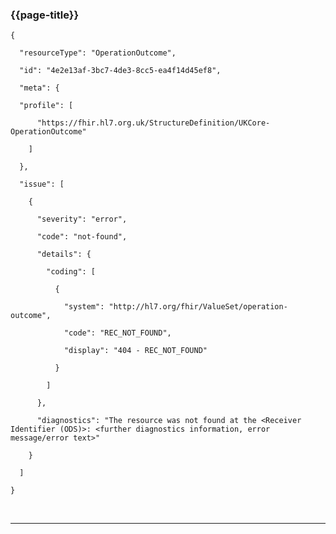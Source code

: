 ### {{page-title}}

<json>

	{

	  "resourceType": "OperationOutcome",

	  "id": "4e2e13af-3bc7-4de3-8cc5-ea4f14d45ef8",

	  "meta": {

	  "profile": [

	      "https://fhir.hl7.org.uk/StructureDefinition/UKCore-OperationOutcome"

	    ]

	  },

	  "issue": [

	    {

	      "severity": "error",

	      "code": "not-found",

	      "details": {

	        "coding": [

	          {

	            "system": "http://hl7.org/fhir/ValueSet/operation-outcome",

	            "code": "REC_NOT_FOUND",

	            "display": "404 - REC_NOT_FOUND"

	          }

	        ]

	      },

	      "diagnostics": "The resource was not found at the <Receiver Identifier (ODS)>: <further diagnostics information, error message/error text>"

	    }

	  ]

	}

</json>

<br>
<hr>